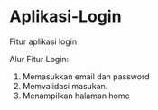 # Aplikasi-Login
Fitur aplikasi login

Alur Fitur Login:
1. Memasukkan email dan password
2. Memvalidasi masukan.
3. Menampilkan halaman home
